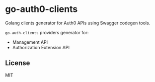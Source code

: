 # go-auth0-clients

Golang clients generator for Auth0 APIs using Swagger codegen tools.

`go-auth-clients` providers generator for:

- Management API
- Authorization Extension API

## License

MIT
